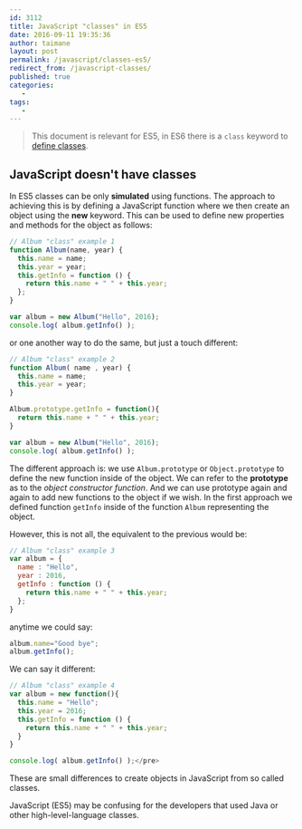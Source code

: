 ```yaml
---
id: 3112
title: JavaScript "classes" in ES5
date: 2016-09-11 19:35:36
author: taimane
layout: post
permalink: /javascript/classes-es5/
redirect_from: /javascript-classes/
published: true
categories:
   -
tags:
   -
---
```

> This document is relevant for ES5, in ES6 there is a `class` keyword to [define classes](/javascript/ec6/#class).

## JavaScript doesn't have classes

In ES5 classes can be only **simulated** using functions.
The approach to achieving this is by defining a JavaScript function where we then create an object using the **new** keyword. This can be used to define new properties and methods for the object as follows:

	

```js
// Album "class" example 1
function Album(name, year) {
  this.name = name; 
  this.year = year;
  this.getInfo = function () {
    return this.name + " " + this.year;
  };
}

var album = new Album("Hello", 2016);
console.log( album.getInfo() );
```

or one another way to do the same, but just a touch different:



```js
// Album "class" example 2
function Album( name , year) {
  this.name = name; 
  this.year = year; 
}

Album.prototype.getInfo = function(){
  return this.name + " " + this.year;
}

var album = new Album("Hello", 2016);
console.log( album.getInfo() );
```

The different approach is: we use <code>Album.prototype</code> or <code>Object.prototype</code> to define the new function inside of the object. We can refer to the <strong>prototype</strong> as to the <em>object constructor function</em>. And we can use prototype again and again to add new functions to the object if we wish. In the first approach we defined function <code>getInfo</code> inside of the function <code>Album</code> representing the object.



However, this is not all, the equivalent to the previous would be: 



```js
// Album "class" example 3
var album = {
  name : "Hello", 
  year : 2016, 
  getInfo : function () {
    return this.name + " " + this.year;
  };
}
```

anytime we could say:

```js
album.name="Good bye";
album.getInfo();
```

We can say it different:

```js
// Album "class" example 4
var album = new function(){
  this.name = "Hello"; 
  this.year = 2016; 
  this.getInfo = function () {
    return this.name + " " + this.year;
  }
}

console.log( album.getInfo() );</pre>
```

These are small differences to create objects in JavaScript from so called classes.

<summary>JavaScript (ES5) may be confusing for the developers that used Java or other high-level-language classes.</summary>

